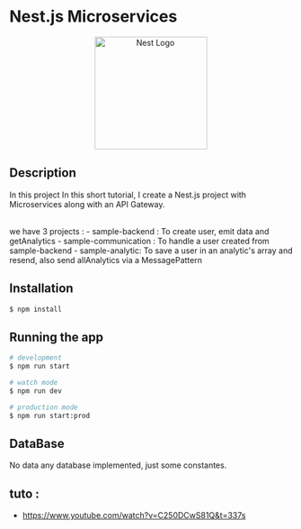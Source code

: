 # Nest.js Microservices

<p align="center">
  <a href="http://nestjs.com/" target="blank"><img src="https://nestjs.com/img/logo-small.svg" width="200" alt="Nest Logo" /></a>
</p>

[circleci-image]: https://img.shields.io/circleci/build/github/nestjs/nest/master?token=abc123def456
[circleci-url]: https://circleci.com/gh/nestjs/nest

## Description

In this project In this short tutorial, I create a Nest.js project with Microservices along with an API Gateway.

<br/>
we have 3 projects :
- sample-backend : To create user, emit data and getAnalytics
- sample-communication : To handle a user created from sample-backend 
- sample-analytic: To save a user in an analytic's array and resend, also send allAnalytics via a MessagePattern

<br/>

## Installation

```bash
$ npm install
```

## Running the app

```bash
# development
$ npm run start

# watch mode
$ npm run dev

# production mode
$ npm run start:prod
```

## DataBase

No data any database implemented, just some constantes.

## tuto :

- https://www.youtube.com/watch?v=C250DCwS81Q&t=337s
